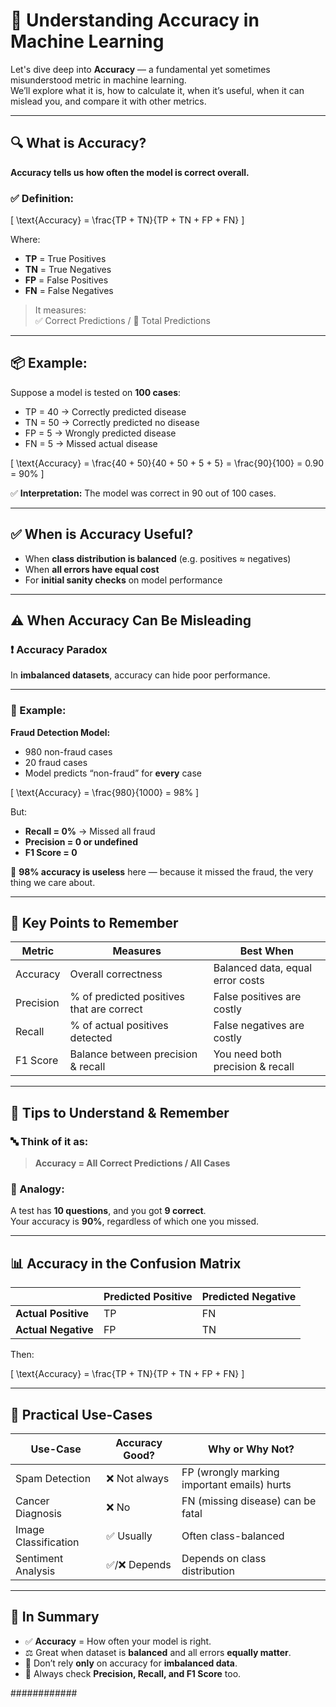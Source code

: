 # 🎯 Understanding Accuracy in Machine Learning

Let's dive deep into **Accuracy** — a fundamental yet sometimes misunderstood metric in machine learning.  
We’ll explore what it is, how to calculate it, when it’s useful, when it can mislead you, and compare it with other metrics.

---

## 🔍 What is Accuracy?

**Accuracy tells us how often the model is correct overall.**

### ✅ Definition:

\[
\text{Accuracy} = \frac{TP + TN}{TP + TN + FP + FN}
\]

Where:
- **TP** = True Positives  
- **TN** = True Negatives  
- **FP** = False Positives  
- **FN** = False Negatives  

> It measures:  
> ✅ Correct Predictions / 🔢 Total Predictions

---

## 📦 Example:

Suppose a model is tested on **100 cases**:

- TP = 40 → Correctly predicted disease  
- TN = 50 → Correctly predicted no disease  
- FP = 5  → Wrongly predicted disease  
- FN = 5  → Missed actual disease  

\[
\text{Accuracy} = \frac{40 + 50}{40 + 50 + 5 + 5} = \frac{90}{100} = 0.90 = 90\%
\]

✅ **Interpretation:** The model was correct in 90 out of 100 cases.

---

## ✅ When is Accuracy Useful?

- When **class distribution is balanced** (e.g. positives ≈ negatives)
- When **all errors have equal cost**
- For **initial sanity checks** on model performance

---

## ⚠️ When Accuracy Can Be Misleading

### ❗ Accuracy Paradox

In **imbalanced datasets**, accuracy can hide poor performance.

---

### 🔴 Example:

**Fraud Detection Model:**

- 980 non-fraud cases  
- 20 fraud cases  
- Model predicts “non-fraud” for **every** case

\[
\text{Accuracy} = \frac{980}{1000} = 98\%
\]

But:

- **Recall = 0%** → Missed all fraud  
- **Precision = 0 or undefined**  
- **F1 Score = 0**

🚨 **98% accuracy is useless** here — because it missed the fraud, the very thing we care about.

---

## 🎯 Key Points to Remember

| Metric    | Measures                     | Best When                              |
|-----------|------------------------------|----------------------------------------|
| Accuracy  | Overall correctness           | Balanced data, equal error costs       |
| Precision | % of predicted positives that are correct | False positives are costly      |
| Recall    | % of actual positives detected| False negatives are costly             |
| F1 Score  | Balance between precision & recall | You need both precision & recall |

---

## 🧠 Tips to Understand & Remember

### 🔤 Think of it as:
> **Accuracy = All Correct Predictions / All Cases**

### 🧪 Analogy:
A test has **10 questions**, and you got **9 correct**.  
Your accuracy is **90%**, regardless of which one you missed.

---

## 📊 Accuracy in the Confusion Matrix

|                  | Predicted Positive | Predicted Negative |
|------------------|--------------------|--------------------|
| **Actual Positive** | TP                 | FN                 |
| **Actual Negative** | FP                 | TN                 |

Then:

\[
\text{Accuracy} = \frac{TP + TN}{TP + TN + FP + FN}
\]

---

## 🧪 Practical Use-Cases

| Use-Case             | Accuracy Good? | Why or Why Not?                             |
|----------------------|----------------|---------------------------------------------|
| Spam Detection       | ❌ Not always   | FP (wrongly marking important emails) hurts |
| Cancer Diagnosis     | ❌ No           | FN (missing disease) can be fatal           |
| Image Classification | ✅ Usually      | Often class-balanced                        |
| Sentiment Analysis   | ✅/❌ Depends   | Depends on class distribution               |

---

## 🔁 In Summary

- ✅ **Accuracy** = How often your model is right.
- ⚖️ Great when dataset is **balanced** and all errors **equally matter**.
- 🚫 Don’t rely **only** on accuracy for **imbalanced data**.
- 👀 Always check **Precision, Recall, and F1 Score** too.


############

